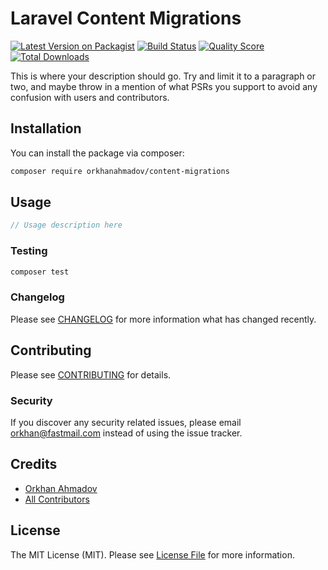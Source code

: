 # Laravel Content Migrations

[![Latest Version on Packagist](https://img.shields.io/packagist/v/orkhanahmadov/content-migrations.svg?style=flat-square)](https://packagist.org/packages/orkhanahmadov/content-migrations)
[![Build Status](https://img.shields.io/travis/orkhanahmadov/content-migrations/master.svg?style=flat-square)](https://travis-ci.org/orkhanahmadov/content-migrations)
[![Quality Score](https://img.shields.io/scrutinizer/g/orkhanahmadov/content-migrations.svg?style=flat-square)](https://scrutinizer-ci.com/g/orkhanahmadov/content-migrations)
[![Total Downloads](https://img.shields.io/packagist/dt/orkhanahmadov/content-migrations.svg?style=flat-square)](https://packagist.org/packages/orkhanahmadov/content-migrations)

This is where your description should go. Try and limit it to a paragraph or two, and maybe throw in a mention of what PSRs you support to avoid any confusion with users and contributors.

## Installation

You can install the package via composer:

```bash
composer require orkhanahmadov/content-migrations
```

## Usage

``` php
// Usage description here
```

### Testing

``` bash
composer test
```

### Changelog

Please see [CHANGELOG](CHANGELOG.md) for more information what has changed recently.

## Contributing

Please see [CONTRIBUTING](CONTRIBUTING.md) for details.

### Security

If you discover any security related issues, please email orkhan@fastmail.com instead of using the issue tracker.

## Credits

- [Orkhan Ahmadov](https://github.com/orkhanahmadov)
- [All Contributors](../../contributors)

## License

The MIT License (MIT). Please see [License File](LICENSE.md) for more information.
